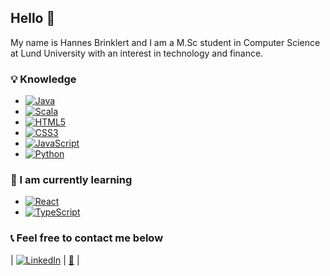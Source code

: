 ## Hello 👋

My name is Hannes Brinklert and I am a M.Sc student in Computer Science at Lund University with an interest in technology and finance.
### :bulb: Knowledge 
- [<img alt="Java" src="https://img.shields.io/badge/java-%23ED8B00.svg?&style=for-the-badge&logo=java&logoColor=white"/>](https://github.com/hannesbrinklert)
- [<img alt="Scala" src="https://img.shields.io/badge/scala-%23DC322F.svg?&style=for-the-badge&logo=scala&logoColor=white"/>](https://github.com/hannesbrinklert)
- [<img alt="HTML5" src="https://img.shields.io/badge/html5%20-%23E34F26.svg?&style=for-the-badge&logo=html5&logoColor=white"/>](https://github.com/hannesbrinklert)
- [<img alt="CSS3" src="https://img.shields.io/badge/css3%20-%231572B6.svg?&style=for-the-badge&logo=css3&logoColor=white"/>](https://github.com/hannesbrinklert)
- [<img alt="JavaScript" src="https://img.shields.io/badge/javascript%20-%23323330.svg?&style=for-the-badge&logo=javascript&logoColor=%23F7DF1E"/>](https://github.com/hannesbrinklert)
- [<img alt="Python" src="https://img.shields.io/badge/python%20-%2314354C.svg?&style=for-the-badge&logo=python&logoColor=white"/>](https://github.com/hannesbrinklert)

### :book: I am currently learning
- [<img alt="React" src="https://img.shields.io/badge/react%20-%2320232a.svg?&style=for-the-badge&logo=react&logoColor=%2361DAFB"/>](https://github.com/hannesbrinklert)
- [<img alt="TypeScript" src="https://img.shields.io/badge/typescript%20-%23007ACC.svg?&style=for-the-badge&logo=typescript&logoColor=white"/>](https://github.com/hannesbrinklert)
 
### :telephone_receiver: Feel free to contact me below 
| [<img alt="LinkedIn" src="https://img.shields.io/badge/linkedin%20-%230077B5.svg?&style=for-the-badge&logo=linkedin&logoColor=white"/>](http://linkedin.com/in/hannesbrinklert) |
[:e-mail:](mailto:hannes@brinklert.se) |
